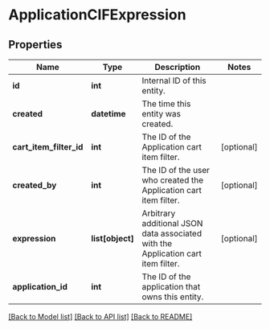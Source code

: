 # ApplicationCIFExpression

## Properties
Name | Type | Description | Notes
------------ | ------------- | ------------- | -------------
**id** | **int** | Internal ID of this entity. | 
**created** | **datetime** | The time this entity was created. | 
**cart_item_filter_id** | **int** | The ID of the Application cart item filter. | [optional] 
**created_by** | **int** | The ID of the user who created the Application cart item filter. | [optional] 
**expression** | **list[object]** | Arbitrary additional JSON data associated with the Application cart item filter. | [optional] 
**application_id** | **int** | The ID of the application that owns this entity. | 

[[Back to Model list]](../README.md#documentation-for-models) [[Back to API list]](../README.md#documentation-for-api-endpoints) [[Back to README]](../README.md)


